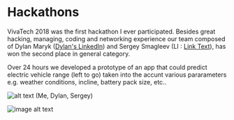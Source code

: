 # Hackathons

VivaTech 2018
was the first hackathon I ever participated. Besides great hacking, managing, coding and networking experience our team composed of Dylan Maryk ([Dylan's LinkedIn](https://www.linkedin.com/in/dylanmaryk/)) and Sergey Smagleev (LI : [Link Text](https://www.linkedin.com/in/sergey-smagleev-988a1bb1/)), has won the second place in general category.

Over 24 hours we developed a prototype of an app that could predict electric vehicle range (left to go) taken into the accunt various pararameters e.g. weather conditions, incline, battery pack size, etc.. 
 
![alt text](https://github.com/averagemarcin/Hackathons/blob/master/Hackathon1.jpg)
(Me, Dylan, Sergey) 

![image alt text](https://www.youtube.com/watch?v=U6YBg70hosQ)
